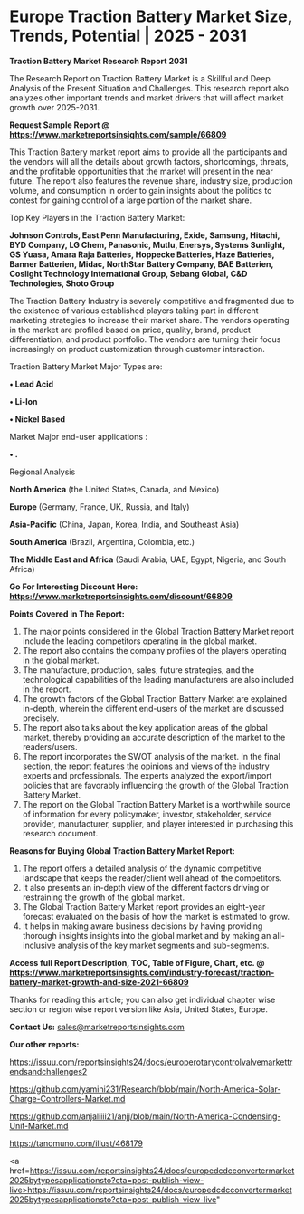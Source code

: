 # Europe Traction Battery Market Size, Trends, Potential | 2025 - 2031

<strong>Traction Battery Market Research Report 2031</strong>

The Research Report on Traction Battery Market is a Skillful and Deep Analysis of the Present Situation and Challenges. This research report also analyzes other important trends and market drivers that will affect market growth over 2025-2031.

<strong>Request Sample Report @ <a href=https://www.marketreportsinsights.com/sample/66809>https://www.marketreportsinsights.com/sample/66809</a></strong>

This Traction Battery market report aims to provide all the participants and the vendors will all the details about growth factors, shortcomings, threats, and the profitable opportunities that the market will present in the near future. The report also features the revenue share, industry size, production volume, and consumption in order to gain insights about the politics to contest for gaining control of a large portion of the market share.

Top Key Players in the Traction Battery Market:

<strong>Johnson Controls, East Penn Manufacturing, Exide, Samsung, Hitachi, BYD Company, LG Chem, Panasonic, Mutlu, Enersys, Systems Sunlight, GS Yuasa, Amara Raja Batteries, Hoppecke Batteries, Haze Batteries, Banner Batterien, Midac, NorthStar Battery Company, BAE Batterien, Coslight Technology International Group, Sebang Global, C&D Technologies, Shoto Group</strong>

The Traction Battery Industry is severely competitive and fragmented due to the existence of various established players taking part in different marketing strategies to increase their market share. The vendors operating in the market are profiled based on price, quality, brand, product differentiation, and product portfolio. The vendors are turning their focus increasingly on product customization through customer interaction.

Traction Battery Market Major Types are:

<strong>• Lead Acid

• Li-Ion

• Nickel Based</strong>

Market Major end-user applications :

<strong>• .</strong>

Regional Analysis

</u><strong><b>North America</b></strong> (the United States, Canada, and Mexico)

<strong><b>Europe </b></strong>(Germany, France, UK, Russia, and Italy)

<strong><b>Asia-Pacific</b></strong> (China, Japan, Korea, India, and Southeast Asia)

<strong><b>South America</b></strong> (Brazil, Argentina, Colombia, etc.)

<strong><b>The Middle East and Africa</b></strong> (Saudi Arabia, UAE, Egypt, Nigeria, and South Africa)

<strong>Go For Interesting Discount Here: <a href=https://www.marketreportsinsights.com/discount/66809>https://www.marketreportsinsights.com/discount/66809</a></strong>

<strong>Points Covered in The Report:</strong>
<ol>
  <li>The major points considered in the Global Traction Battery Market report include the leading competitors operating in the global market.</li>
  <li>The report also contains the company profiles of the players operating in the global market.</li>
  <li>The manufacture, production, sales, future strategies, and the technological capabilities of the leading manufacturers are also included in the report.</li>
  <li>The growth factors of the Global Traction Battery Market are explained in-depth, wherein the different end-users of the market are discussed precisely.</li>
  <li>The report also talks about the key application areas of the global market, thereby providing an accurate description of the market to the readers/users.</li>
  <li>The report incorporates the SWOT analysis of the market. In the final section, the report features the opinions and views of the industry experts and professionals. The experts analyzed the export/import policies that are favorably influencing the growth of the Global Traction Battery Market.</li>
  <li>The report on the Global Traction Battery Market is a worthwhile source of information for every policymaker, investor, stakeholder, service provider, manufacturer, supplier, and player interested in purchasing this research document.</li>
</ol>
<strong>Reasons for Buying Global Traction Battery Market Report:</strong>

<ol>
  <li>The report offers a detailed analysis of the dynamic competitive landscape that keeps the reader/client well ahead of the competitors.</li>
  <li>It also presents an in-depth view of the different factors driving or restraining the growth of the global market.</li>
  <li>The Global Traction Battery Market report provides an eight-year forecast evaluated on the basis of how the market is estimated to grow.</li>
  <li>It helps in making aware business decisions by having providing thorough insights insights into the global market and by making an all-inclusive analysis of the key market segments and sub-segments.</li>
</ol>
<strong>Access full Report Description, TOC, Table of Figure, Chart, etc. @ <a href=https://www.marketreportsinsights.com/industry-forecast/traction-battery-market-growth-and-size-2021-66809>https://www.marketreportsinsights.com/industry-forecast/traction-battery-market-growth-and-size-2021-66809</a></strong>


Thanks for reading this article; you can also get individual chapter wise section or region wise report version like Asia, United States, Europe.

<strong>Contact Us:</strong>
sales@marketreportsinsights.com

<strong>Our other reports:</strong>

<a href=https://issuu.com/reportsinsights24/docs/europerotarycontrolvalvemarkettrendsandchallenges2>https://issuu.com/reportsinsights24/docs/europerotarycontrolvalvemarkettrendsandchallenges2</a>

<a href=https://github.com/yamini231/Research/blob/main/North-America-Solar-Charge-Controllers-Market.md>https://github.com/yamini231/Research/blob/main/North-America-Solar-Charge-Controllers-Market.md</a>

<a href=https://github.com/anjaliiii21/anjj/blob/main/North-America-Condensing-Unit-Market.md>https://github.com/anjaliiii21/anjj/blob/main/North-America-Condensing-Unit-Market.md</a>

<a href=https://tanomuno.com/illust/468179>https://tanomuno.com/illust/468179</a>

<a href=https://issuu.com/reportsinsights24/docs/europedcdcconvertermarket2025bytypesapplicationsto?cta=post-publish-view-live>https://issuu.com/reportsinsights24/docs/europedcdcconvertermarket2025bytypesapplicationsto?cta=post-publish-view-live</a>"
